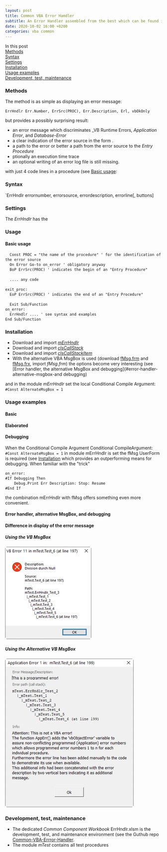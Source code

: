 ```yaml
---
layout: post
title: Common VBA Error Hamdler
subtitle: An Error Handler assembled from the best which can be found in foruns
date: 2020-10-02 16:00 +0200
categories: vba common
---
```



In this post<br>
[Methods](#methods)<br>
[Syntax](#syntax)<br>
[Settings](#settings)<br>
[Installation](#installation)<br>
[Usage examples](#usage-examples)<br>
[Development, test, maintenance](#development-test-maintenance)


### Methods
The method is as simple as displaying an error message:
```vbscript
ErrHndlr Err.Number, ErrSrc(PROC), Err.Description, Erl, vbOkOnly
```
but provides a possibly surprising result:
- an error message which discriminates _VB Runtime Errors, _Application Error_, and _Database-Error_
- a clear indication of the error source in the form <module>.<procedure>
- a path to the error or better a path from the error source to the _Entry Procedure_
- ptionally an execution time trace
- an optional writing of an error log file is still missing.

 with just 4 code lines in a procedure (see [Basic usage](#basic-usage):


### Syntax
`ErrHndlr errornumber, errorsource, errordescription, errorline[, buttons]

### Settings
The _ErrHndlr_ has the 

### Usage
#### Basic usage
 ```vbscript
   Const PROC = "the name of the procedure" ' for the identification of the error source
   On Error Go-to on_error ' obligatory anyway
   BoP ErrSrc(PROC) ' indicates the begin of an "Entry Procedure"
   
   .... any code

exit_proc:
   EoP ErrSrc(PROC) ' indicates the end of an "Entry Procedure"
   
   Exit Sub/Function
on_error:
   ErrHndlr .... ' see syntax and examples
End Sub/Function
```
### Installation
- Download and import [_mErrHndlr_](https://gitcdn.link/repo/warbe-maker/Common-VBA-Error-Handler/master/mErrHndlr.bas)
- Download and import [_clsCallStack_](https://gitcdn.link/repo/warbe-maker/Common-VBA-Error-Handler/master/clsCallStack.cls)
- Download and import [_clsCallStackItem_](https://gitcdn.link/repo/warbe-maker/Common-VBA-Error-Handler/master/clsCallStackItem.cls)
- With the alternative VBA MsgBox is used (download [fMsg.frm](https://gitcdn.link/repo/warbe-maker/VBA-MsgBox-alternative/master/fMsg.frm) and [fMsg.frx](https://gitcdn.link/repo/warbe-maker/VBA-MsgBox-alternative/master/fMsf.frx), import _fMsg.frm_) the options become very interesting (see [Error handler, the alternative MsgBox and debugging](#error-handler-alternative-msgbox-and debugging)

and in the module _mErrHndlr_ set the local Conditional Compile Argument:<br>`#Const AlternateMsgBox = 1`

### Usage examples
#### Basic
#### Elaborated
#### Debugging
When the Conditional Compile Argument Conditional CompileArgument:<br>`#Const AlternateMsgBox = 1` in module mErrHndlr is set the fMsg UserForm is required (see [Installation](#installation) which provides an outperforming means for debugging. When familiar with the "trick"
```vbs
on_error:
#If Debugging Then
    Debug.Print Err Description: Stop: Resume
#End If
```
the combination mErrHndlr with fMsg offers something even more convenient.

#### Error handler, alternative MsgBox,  and debugging

#### Difference in display of the error message
##### Using the VB MsgBox
![](Assets/ErrorMsgMsgBox.png)
##### Using the Alternative VB MsgBox
![](Assets/ErrMsgAlternativeMsgBox.png)

### Development, test, maintenance
- The dedicated _Common Component Workbook_ ErrHndlr.xlsm is the development, test, and maintenance environment (see the Guthub repo [Common-VBA-Errror-Handler](https://github.com/warbe-maker/Common-VBA-Error-Handler).
- The module _mTest_ contains all test procedures